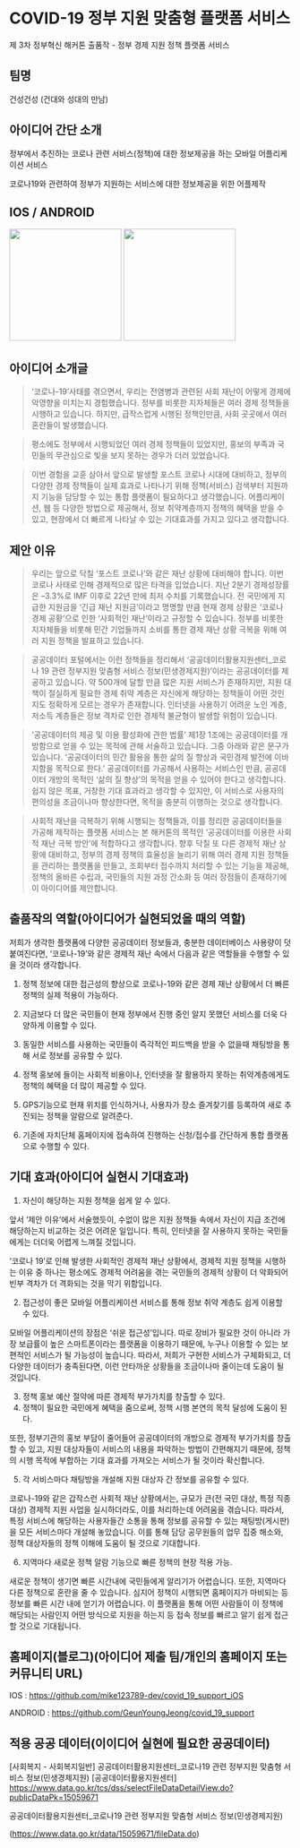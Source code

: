 # COVID-19 정부 지원 맞춤형 플랫폼 서비스
제 3차 정부혁신 해커톤 출품작 - 정부 경제 지원 정책 플랫폼 서비스

## 팀명

건성건성
(건대와 성대의 만남)

## 아이디어 간단 소개

정부에서 추진하는 코로나 관련 서비스(정책)에 대한 정보제공을 하는 모바일 어플리케이션 서비스

코로나19와 관련하여 정부가 지원하는 서비스에 대한 정보제공을 위한 어플제작

## IOS / ANDROID
<div>
<img src = "https://user-images.githubusercontent.com/28976984/102909067-bc150780-44bb-11eb-864f-97a9a1f09a05.png" width = "200">
<img src = "https://user-images.githubusercontent.com/28976984/102909068-bd463480-44bb-11eb-8564-8af111d49be0.png" width = "200">
</div>

## 아이디어 소개글

> ‘코로나-19’사태를 겪으면서, 우리는 전염병과 관련된 사회 재난이 어떻게 경제에 악영향을 미치는지 경험했습니다. 정부를 비롯한 지자체들은 여러 경제 정책들을 시행하고 있습니다. 하지만, 급작스럽게 시행된 정책인만큼, 사회 곳곳에서 여러 혼란들이 발생했습니다.

> 평소에도 정부에서 시행되었던 여러 경제 정책들이 있었지만, 홍보의 부족과 국민들의 무관심으로 빛을 보지 못하는 경우가 더러 있었습니다.

> 이번 경험을 교훈 삼아서 앞으로 발생할 포스트 코로나 시대에 대비하고, 정부의 다양한 경제 정책들이 실제 효과로 나타나기 위해 정책(서비스) 검색부터 지원까지 기능을 담당할 수 있는 통합 플랫폼이 필요하다고 생각했습니다. 어플리케이션, 웹 등 다양한 방법으로 제공해서, 정보 취약계층까지 정책의 혜택을 받을 수 있고, 현장에서 더 빠르게 나타날 수 있는 기대효과를 가지고 있다고 생각합니다.

## 제안 이유

> 우리는 앞으로 닥칠 ‘포스트 코로나’와 같은 재난 상황에 대비해야 합니다. 이번 코로나 사태로 인해 경제적으로 많은 타격을 입었습니다. 지난 2분기 경제성장률은 –3.3%로 IMF 이후로 22년 만에 최저 수치를 기록했습니다. 전 국민에게 지급한 지원금을 ‘긴급 재난 지원금’이라고 명명할 만큼 현재 경제 상황은 ‘코로나 경제 공황’으로 인한 ‘사회적인 재난’이라고 규정할 수 있습니다. 정부를 비롯한 지자체들을 비롯해 민간 기업들까지 소비를 통한 경제 재난 상황 극복을 위해 여러 지원 정책을 발표하고 있습니다.

> 공공데이터 포털에서는 이런 정책들을 정리해서 ‘공공데이터활용지원센터_코로나 19 관련 정부지원 맞춤형 서비스 정보(민생경제지원)’이라는 공공데이터를 제공하고 있습니다.
> 약 500개에 달할 만큼 많은 지원 서비스가 존재하지만, 지원 대책이 절실하게 필요한 경제 취약 계층은 자신에게 해당하는 정책들이 어떤 것인지도 정확하게 모르는 경우가 존재합니다. 인터넷을 사용하기 어려운 노인 계층, 저소득 계층들은 정보 격차로 인한 경제적 불균형이 발생할 위험이 있습니다.

> ‘공공데이터의 제공 및 이용 활성화에 관한 법률’ 제1장 1조에는 공공데이터를 개방함으로 얻을 수 있는 목적에 관해 서술하고 있습니다. 그중 아래와 같은 문구가 있습니다. ‘공공데이터의 민간 활용을 통한 삶의 질 향상과 국민경제 발전에 이바지함을 목적으로 한다.’
> 공공데이터를 가공해서 사용하는 서비스인 만큼, 공공데이터 개방의 목적인 ‘삶의 질 향상’의 목적을 얻을 수 있어야 한다고 생각합니다. 쉽지 않은 목표, 거창한 기대 효과라고 생각할 수 있지만, 이 서비스로 사용자의 편의성을 조금이나마 향상한다면, 목적을 충분히 이행하는 것으로 생각합니다.

> 사회적 재난을 극복하기 위해 시행되는 정책들과, 이를 정리한 공공데이터들을 가공해 제작하는 플랫폼 서비스는 본 해커톤의 목적인 ‘공공데이터를 이용한 사회적 재난 극복 방안’에 적합하다고 생각합니다.
> 향후 닥칠 또 다른 경제적 재난 상황에 대비하고, 정부의 경제 정책의 효율성을 늘리기 위해 여러 경제 지원 정책들을 관리하는 플랫폼을 만들고, 조회부터 접수까지 처리할 수 있는 기능을 제공해, 정책의 올바른 수립과, 국민들의 지원 과정 간소화 등 여러 장점들이 존재하기에 이 아이디어를 제안합니다.

## 출품작의 역할(아이디어가 실현되었을 때의 역할)

저희가 생각한 플랫폼에 다양한 공공데이터 정보들과, 충분한 데이터베이스 사용량이 덧붙여진다면, ‘코로나-19’와 같은 경제적 재난 속에서 다음과 같은 역할들을 수행할 수 있을 것이라 생각합니다.

1. 정책 정보에 대한 접근성의 향상으로 코로나-19와 같은 경제 재난 상황에서 더 빠른 정책의 실제 적용이 가능하다.

2. 지금보다 더 많은 국민들이 현재 정부에서 진행 중인 알지 못했던 서비스를 더욱 다양하게 이용할 수 있다.

3. 동일한 서비스를 사용하는 국민들이 즉각적인 피드백을 받을 수 없을때 채팅방을 통해 서로 정보를 공유할 수 있다.

4. 정책 홍보에 들이는 사회적 비용이나, 인터넷을 잘 활용하지 못하는 취약계층에게도 정책의 혜택을 더 많이 제공할 수 있다.

5. GPS기능으로 현재 위치를 인식하거나, 사용자가 장소 즐겨찾기를 등록하여 새로 추진되는 정책을 알람으로 알려준다.

6. 기존에 자치단체 홈페이지에 접속하여 진행하는 신청/접수를 간단하게 통합 플랫폼으로 수행할 수 있다.


## 기대 효과(아이디어 실현시 기대효과)

1. 자신이 해당하는 지원 정책을 쉽게 알 수 있다.

앞서 ‘제안 이유’에서 서술했듯이, 수없이 많은 지원 정책들 속에서 자신이 지급 조건에 해당하는지 비교하는 것은 어려운 일입니다. 특히, 인터넷을 잘 사용하지 못하는 국민들에게는 더더욱 어렵게 느껴질 것입니다.

‘코로나 19’로 인해 발생한 사회적인 경제적 재난 상황에서, 경제적 지원 정책을 시행하는 이유 중 하나는 평소에도 경제적 어려움을 겪는 국민들의 경제적 상황이 더 악화되어 빈부 격차가 더 격화되는 것을 막기 위함입니다.

2. 접근성이 좋은 모바일 어플리케이션 서비스를 통해 정보 취약 계층도 쉽게 이용할 수 있다.

모바일 어플리케이션의 장점은 ‘쉬운 접근성’입니다. 따로 장비가 필요한 것이 아니라 가장 보급률이 높은 스마트폰이라는 플랫폼을 이용하기 때문에, 누구나 이용할 수 있는 보편적인 서비스가 될 가능성이 높습니다. 따라서, 저희가 구현한 서비스가 구체화되고, 더 다양한 데이터가 충족된다면, 이런 안타까운 상황들을 조금이나마 줄이는데 도움이 될 것입니다.

3. 정책 홍보 예산 절약에 따른 경제적 부가가치를 창출할 수 있다.
4. 정책이 필요한 국민에게 혜택을 줌으로써, 정책 시행 본연의 목적 달성에 도움이 된다.

또한, 정부기관의 홍보 부담이 줄어들어 공공데이터의 개방으로 경제적 부가가치를 창출할 수 있고, 지원 대상자들이 서비스의 내용을 파악하는 방법이 간편해지기 때문에, 정책의 시행 목적에 부합하는 기대 효과를 가져오는 서비스가 될 것이라 확신합니다.

5. 각 서비스마다 채팅방을 개설해 지원 대상자 간 정보를 공유할 수 있다.

코로나-19와 같은 갑작스런 사회적 재난 상황에서는, 규모가 큰(전 국민 대상, 특정 직종 대상) 경제적 지원 사업을 실시하더라도, 이를 처리하는데 어려움을 겪습니다.
따라서, 특정 서비스에 해당하는 사용자들간 소통을 통해 정보를 공유할 수 있는 채팅방(게시판)을 모든 서비스마다 개설해 놓았습니다. 이를 통해 담당 공무원들의 업무 집중 해소와, 정책 대상자들의 정책 이해에 도움이 될 것으로 기대합니다.

6. 지역마다 새로운 정책 알람 기능으로 빠른 정책의 현장 적용 가능.

새로운 정책이 생기면 빠른 시간내에 국민들에게 알리기가 어렵습니다. 또한, 지역마다 다른 정책으로 혼란을 줄 수 있습니다. 심지어 정책이 시행되면 홈페이지가 마비되는 등 정보를 빠른 시간 내에 얻기가 어렵습니다. 이 플랫폼을 통해 어떤 사람들이 이 정책에 해당되는 사람인지 어떤 방식으로 지원을 하는지 등 접속 정보를 빠르고 알기 쉽게 접근할 것으로 기대됩니다.

## 홈페이지(블로그)(아이디어 제출 팀/개인의 홈페이지 또는 커뮤니티 URL)

IOS : https://github.com/mike123789-dev/covid_19_support_iOS

ANDROID : https://github.com/GeunYoungJeong/covid_19_support

## 적용 공공 데이터(이이디어 실현에 필요한 공공데이터)

[사회복지 - 사회복지일반] 공공데이터활용지원센터_코로나19 관련 정부지원 맞춤형 서비스 정보(민생경제지원)   [공공데이터활용지원센터]
https://www.data.go.kr/tcs/dss/selectFileDataDetailView.do?publicDataPk=15059671

공공데이터활용지원센터_코로나19 관련 정부지원 맞춤형 서비스 정보(민생경제지원)

(https://www.data.go.kr/data/15059671/fileData.do)


